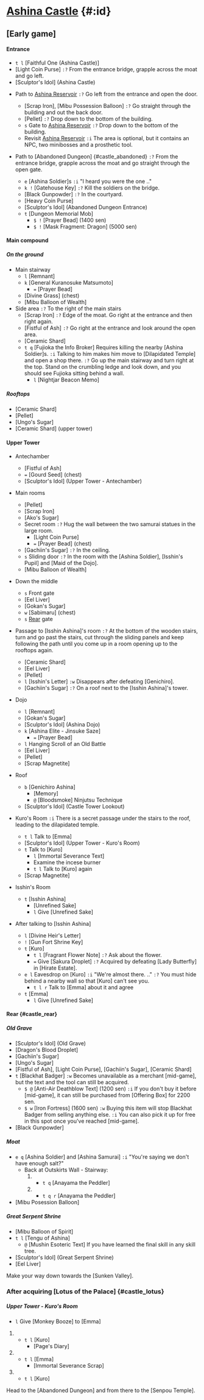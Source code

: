 # [Ashina Castle](@) {#:id}

## [Early game]

#### Entrance
+ `t l` [Faithful One (Ashina Castle)]
+ [Light Coin Purse]
  `:?` From the entrance bridge, grapple across the moat and go left.
+ [Sculptor's Idol] (Ashina Castle)

- Path to [Ashina Reservoir](reservoir)
  `:?` Go left from the entrance and open the door.
  + [Scrap Iron], [Mibu Possession Balloon]
    `:?` Go straight through the building and out the back door.
  + [Pellet]
    `:?` Drop down to the bottom of the building.
  + `s` Gate to [Ashina Reservoir](reservoir)
    `:?` Drop down to the bottom of the building.
  - Revisit [Ashina Reservoir](reservoir)
    `:i` The area is optional, but it contains an NPC, two minibosses and a prosthetic tool.

- Path to [Abandoned Dungeon] {#castle_abandoned}
  `:?` From the entrance bridge, grapple across the moat and go straight through the open gate.
  + `e` [Ashina Soldier]s
    `:i` "I heard you were the one .."
  + `k !` [Gatehouse Key]
    `:?` Kill the soldiers on the bridge.
  + [Black Gunpowder]
    `:?` In the courtyard.
  + [Heavy Coin Purse]
  + [Sculptor's Idol] (Abandoned Dungeon Entrance)
  - `t` [Dungeon Memorial Mob]
    + `$ !` [Prayer Bead] (1400 sen)
    + `$ !` [Mask Fragment: Dragon] (5000 sen)
  
#### Main compound

##### On the ground
- Main stairway
  + `l` [Remnant]
  + `k` [General Kuranosuke Matsumoto]
    - `=` [Prayer Bead]
  + [Divine Grass] (chest)
  + [Mibu Balloon of Wealth]
- Side area
  `:?` To the right of the main stairs
  + [Scrap Iron]
    `:?` Edge of the moat. Go right at the entrance and then right again.
  + [Fistful of Ash]
    `:?` Go right at the entrance and look around the open area.
  + [Ceramic Shard]
  + `t q` [Fujioka the Info Broker]
    Requires killing the nearby [Ashina Soldier]s.
    `:i` Talking to him makes him move to [Dilapidated Temple] and open a shop there.
    `:?` Go up the main stairway and turn right at the top. Stand on the crumbling ledge and look down, and you should see Fujioka sitting behind a wall.
    - `l` [Nightjar Beacon Memo]
  
##### Rooftops
+ [Ceramic Shard] 
+ [Pellet]
+ [Ungo's Sugar]
+ [Ceramic Shard] (upper tower)

#### Upper Tower
- Antechamber
  + [Fistful of Ash]
  + `=` [Gourd Seed] (chest)
  + [Sculptor's Idol] (Upper Tower - Antechamber)
- Main rooms
  + [Pellet]
  + [Scrap Iron]
  + [Ako's Sugar]
  - Secret room
    `:?` Hug the wall between the two samurai statues in the large room.
    + [Light Coin Purse]
    + `=` [Prayer Bead] (chest)
  + [Gachiin's Sugar]
    `:?` In the ceiling.
  + `s` Sliding door
    `:?` In the room with the [Ashina Soldier], [Isshin's Pupil] and [Maid of the Dojo].
  + [Mibu Balloon of Wealth]
- Down the middle
  + `s` Front gate
  + [Eel Liver]
  + [Gokan's Sugar]
  + `w` [Sabimaru] (chest)
  + `s` [Rear](ashina_rear) gate
- Passage to [Isshin Ashina]'s room
  `:?` At the bottom of the wooden stairs, turn and go past the stairs, cut through the sliding panels and keep following the path until you come up in a room opening up to the rooftops again.
  + [Ceramic Shard]
  + [Eel Liver]
  + [Pellet]
  + `l` [Isshin's Letter]
    `:w` Disappears after defeating [Genichiro].
  + [Gachiin's Sugar]
    `:?` On a roof next to the [Isshin Ashina]'s tower.
- Dojo
  + `l` [Remnant]
  + [Gokan's Sugar]
  + [Sculptor's Idol] (Ashina Dojo)
  + `k` [Ashina Elite - Jinsuke Saze]
    - `=` [Prayer Bead]
  + `l` Hanging Scroll of an Old Battle
  + [Eel Liver]
  + [Pellet]
  + [Scrap Magnetite]
- Roof
  + `b` [Genichiro Ashina]
    - [Memory]
    - `@` [Bloodsmoke] Ninjutsu Technique
  + [Sculptor's Idol] (Castle Tower Lookout)
- Kuro's Room
  `:i` There is a secret passage under the stairs to the roof, leading to the dilapidated temple.
  + `t l` Talk to [Emma]
  + [Sculptor's Idol] (Upper Tower - Kuro's Room)
  + `t` Talk to [Kuro]
    + `l` [Immortal Severance Text]
    + Examine the incese burner
    + `t l` Talk to [Kuro] again
  + [Scrap Magnetite]
  
- Isshin's Room
  + `t` [Isshin Ashina]
    - [Unrefined Sake]
    + `l` Give [Unrefined Sake]
    
- After talking to [Isshin Ashina]
  + `l` [Divine Heir's Letter]
  + `!` [Gun Fort Shrine Key]
  + `t` [Kuro]
    + `t l` [Fragrant Flower Note]
      `:?` Ask about the flower.
    + `=` Give [Sakura Droplet]
      `:?` Acquired by defeating [Lady Butterfly] in [Hirate Estate].
  + `e l` Eavesdrop on [Kuro]
    `:i` "We're almost there. .."
    `:?` You must hide behind a nearby wall so that [Kuro] can't see you.
    + `t l r` Talk to [Emma] about it and agree
  + `t` [Emma]
    + `l` Give [Unrefined Sake]


#### Rear {#castle_rear}
  
##### Old Grave
+ [Sculptor's Idol] (Old Grave)
+ [Dragon's Blood Droplet]
+ [Gachiin's Sugar]
+ [Ungo's Sugar]
+ [Fistful of Ash], [Light Coin Purse], [Gachiin's Sugar], [Ceramic Shard]
+ `t` [Blackhat Badger]
  `:w` Becomes unavailable as a merchant [mid-game], but the text and the tool can still be acquired.
  + `$ @` [Anti-Air Deathblow Text] (1200 sen)
    `:i` If you don't buy it before [mid-game], it can still be purchased from [Offering Box] for 2200 sen.
  + `$ w` [Iron Fortress] (1600 sen)
    `:w` Buying this item will stop Blackhat Badger from selling anything else.
    `:i` You can also pick it up for free in this spot once you've reached [mid-game].
+ [Black Gunpowder]

##### Moat
+ `e q` [Ashina Soldier] and [Ashina Samurai]
  `:i` "You're saying we don't have enough salt?"
  - Back at Outskirts Wall - Stairway:
    1. + `t q` [Anayama the Peddler]
    2. + `t q r` [Anayama the Peddler]
+ [Mibu Posession Balloon]

##### Great Serpent Shrine
  + [Mibu Balloon of Spirit]
  + `t l` [Tengu of Ashina]
    + `@` [Mushin Esoteric Text]
      If you have learned the final skill in any skill tree.
  + [Sculptor's Idol] (Great Serpent Shrine)
  + [Eel Liver]

Make your way down towards the [Sunken Valley].
  
### After acquiring [Lotus of the Palace] {#castle_lotus}
##### Upper Tower - Kuro's Room
+ `l` Give [Monkey Booze] to [Emma]
1. + `t l` [Kuro]
     - [Page's Diary]
2. + `t l` [Emma]
     - [Immortal Severance Scrap]
3. + `t l` [Kuro]

Head to the [Abandoned Dungeon] and from there to the [Senpou Temple].